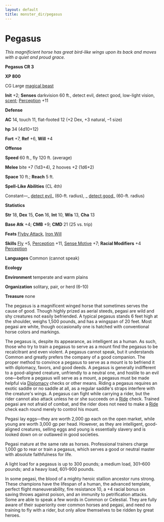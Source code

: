 ```yaml
---
layout: default
title: monster_dir/pegasus
---
```

# Pegasus

_This magnificient horse has great bird-like wings upon its back and moves with a quiet and proud grace._

**Pegasus CR 3**

**XP 800**

CG Large [magical beast](creatureTypes#_magical-beast)

**Init** +2; **Senses** darkvision 60 ft., detect evil, detect good, low-light vision, [scent](universalMonsterRules#_scent); [Perception](../skill_dir/perception#_perception) +11

**Defense**

**AC** 14, touch 11, flat-footed 12 (+2 Dex, +3 natural, –1 size)

**hp** 34 (4d10+12)

**Fort** +7, **Ref** +6, **Will** +4

**Offense**

**Speed** 60 ft., fly 120 ft. (average)

**Melee** bite +7 (1d3+4), 2 hooves +2 (1d6+2)

**Space** 10 ft.; **Reach** 5 ft.

**Spell-Like Abilities** (CL 4th)

Constant—_ [detect evil](../spell_dir/detectEvil#_detect-evil)_ (60-ft. radius), _ [detect good](../spell_dir/detectGood#_detect-good)_ (60-ft. radius)

**Statistics**

**Str** 18, **Dex** 15, **Con** 16, **Int** 10, **Wis** 13, **Cha** 13

**Base Atk** +4; **CMB** +9; **CMD** 21 (25 vs. trip)

**Feats** [Flyby Attack](monsterFeats#_flyby-attack), [Iron Will](../feats#_iron-will)

**Skills** [Fly](../skill_dir/fly#_fly) +5, [Perception](../skill_dir/perception#_perception) +11, [Sense Motive](../skill_dir/senseMotive#_sense-motive) +7; **Racial Modifiers** +4 [Perception](../skill_dir/perception#_perception)

**Languages** Common (cannot speak)

**Ecology**

**Environment** temperate and warm plains

**Organization** solitary, pair, or herd (6–10)

**Treasure** none

The pegasus is a magnificent winged horse that sometimes serves the cause of good. Though highly prized as aerial steeds, pegasi are wild and shy creatures not easily befriended. A typical pegasus stands 6 feet high at the shoulder, weighs 1,500 pounds, and has a wingspan of 20 feet. Most pegasi are white, though occasionally one is hatched with conventional horse colors and markings.

The pegasus is, despite its appearance, as intelligent as a human. As such, those who try to train a pegasus to serve as a mount find the pegasus to be recalcitrant and even violent. A pegasus cannot speak, but it understands Common and greatly prefers the company of a good companion. The proper method to convince a pegasus to serve as a mount is to befriend it with diplomacy, favors, and good deeds. A pegasus is generally indifferent to a good-aligned creature, unfriendly to a neutral one, and hostile to an evil one—before a pegasus will serve as a mount, a pegasus must be made helpful via [Diplomacy](../skill_dir/diplomacy#_diplomacy) checks or other means. Riding a pegasus requires an exotic saddle or no saddle at all, as a regular saddle's straps interfere with the creature's wings. A pegasus can fight while carrying a rider, but the rider cannot also attack unless he or she succeeds on a [Ride](../skill_dir/ride#_ride) check. Trained pegasi are not afraid of combat, and the rider does not need to make a [Ride](../skill_dir/ride#_ride) check each round merely to control his mount.

Pegasi lay eggs—they are worth 2,000 gp each on the open market, while young are worth 3,000 gp per head. However, as they are intelligent, good-aligned creatures, selling eggs and young is essentially slavery and is looked down on or outlawed in good societies.

Pegasi mature at the same rate as horses. Professional trainers charge 1,000 gp to rear or train a pegasus, which serves a good or neutral master with absolute faithfulness for life.

A light load for a pegasus is up to 300 pounds; a medium load, 301–600 pounds; and a heavy load, 601–900 pounds.

In some pegasi, the blood of a mighty heroic stallion ancestor runs strong. These champions have the lifespan of a human, the advanced template, perfect flight maneuverability, fire resistance 10, a +4 racial bonus on saving throws against poison, and an immunity to petrification attacks. Some are able to speak a few words in Common or Celestial. They are fully aware of their superiority over common horses and pegasi, and need no training to fly with a rider, but only allow themselves to be ridden by great heroes.

